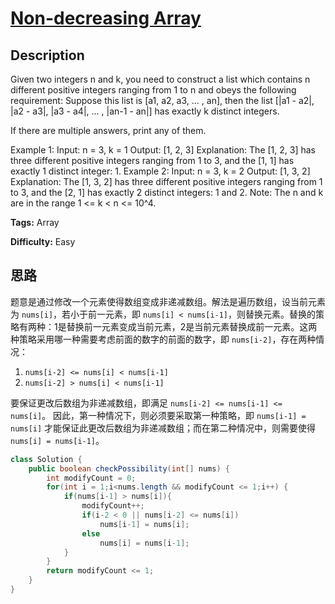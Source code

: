 # [Non-decreasing Array][title]

## Description

Given two integers n and k, you need to construct a list which contains n different positive integers ranging from 1 to n and obeys the following requirement:
Suppose this list is [a1, a2, a3, ... , an], then the list [|a1 - a2|, |a2 - a3|, |a3 - a4|, ... , |an-1 - an|] has exactly k distinct integers.

If there are multiple answers, print any of them.

Example 1:
Input: n = 3, k = 1
Output: [1, 2, 3]
Explanation: The [1, 2, 3] has three different positive integers ranging from 1 to 3, and the [1, 1] has exactly 1 distinct integer: 1.
Example 2:
Input: n = 3, k = 2
Output: [1, 3, 2]
Explanation: The [1, 3, 2] has three different positive integers ranging from 1 to 3, and the [2, 1] has exactly 2 distinct integers: 1 and 2.
Note:
The n and k are in the range 1 <= k < n <= 10^4.

**Tags:** Array

**Difficulty:** Easy

## 思路

题意是通过修改一个元素使得数组变成非递减数组。解法是遍历数组，设当前元素为 `nums[i]`，若小于前一元素，即 `nums[i] < nums[i-1]`，则替换元素。替换的策略有两种：1是替换前一元素变成当前元素，2是当前元素替换成前一元素。这两种策略采用哪一种需要考虑前面的数字的前面的数字，即 `nums[i-2]`，存在两种情况：
1. `nums[i-2] <= nums[i] < nums[i-1]`
2. `nums[i-2] > nums[i] < nums[i-1]`

要保证更改后数组为非递减数组，即满足 `nums[i-2] <= nums[i-1] <= nums[i]`。
因此，第一种情况下，则必须要采取第一种策略，即 `nums[i-1] = nums[i]` 才能保证此更改后数组为非递减数组；而在第二种情况中，则需要使得 `nums[i] = nums[i-1]`。


``` java
class Solution {
    public boolean checkPossibility(int[] nums) {
        int modifyCount = 0;
        for(int i = 1;i<nums.length && modifyCount <= 1;i++) {
            if(nums[i-1] > nums[i]){
                modifyCount++;
                if(i-2 < 0 || nums[i-2] <= nums[i])
                    nums[i-1] = nums[i];
                else
                    nums[i] = nums[i-1];
            }
        }
        return modifyCount <= 1;
    }
}
```



[title]:https://leetcode.com/problems/non-decreasing-array
